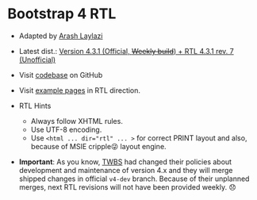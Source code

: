 # Bootstrap 4 RTL

- Adapted by [Arash Laylazi](https://github.com/PerseusTheGreat)
- Latest dist.: [Version 4.3.1 (Official, ~~Weekly build~~) + RTL 4.3.1 rev. 7 (Unofficial)](http://example.bootstrapper.ir/archive/bootstrap-4.3.1-plus-rtl-rev.7-dist.zip)
- Visit [codebase](https://github.com/PerseusTheGreat/bootstrap-4-rtl) on GitHub
- Visit [example pages](http://example.bootstrapper.ir/) in RTL direction.
- RTL Hints
  - Always follow XHTML rules.
  - Use UTF-8 encoding.
  - Use `<html ... dir="rtl" ... >` for correct PRINT layout and also, because of MSIE cripple😜 layout engine.

- **Important**:
As you know, [TWBS](https://github.com/twbs/bootstrap) had changed their policies about development and maintenance of version 4.x and they will merge shipped changes in official `v4-dev` branch. Because of their unplanned merges, next RTL revisions will not have been provided weekly. 😞
